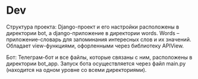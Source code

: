# Dev
Структура проекта:
Django-проект и его настройки расположены в директории bot, а django-приложение в директории words.
Words – приложение-словарь для запоминания интересных слов и их значений. Обладает view-функциями, офорленными через библиотеку APIView. 

Бот:
Телеграм-бот и все файлы, которые связаны с ним, расположены в директории bot_app.
Запуск бота осуществляется через файл main.py (находится на одном уровне со всеми директориями).

